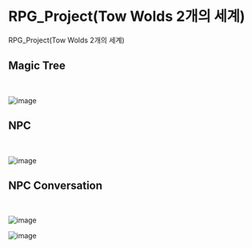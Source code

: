 # RPG_Project(Tow Wolds 2개의 세계)
RPG_Project(Tow Wolds 2개의 세계)

<h2>Magic Tree</h2><BR>

![image](https://github.com/edaild/RPG_Project20240511/assets/109999749/d7737c68-b3c9-470b-86d1-0dae0c13f237)


<h2>NPC</h2><BR>

![image](https://github.com/edaild/RPG_Project20240511/assets/109999749/cb7ffaae-46d5-4fc3-9ec9-64287ea9215f)

<h2>NPC Conversation</h2><BR>

![image](https://github.com/edaild/RPG_Project20240511/assets/109999749/12207bcb-1f53-4f6f-a15e-32e6ed999358)

![image](https://github.com/edaild/RPG_Project-Two-Wolds/assets/109999749/709a5fd3-4712-40dc-b18b-1fdffd6bc3f1)

